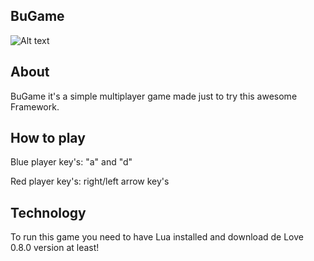 ## BuGame ##

![Alt text](https://imagizer.imageshack.us/v2/500x377q90/835/dk42.png )

About
-----
BuGame it's a simple multiplayer game made just to try this awesome Framework.

How to play
-----------
Blue player key's: "a" and "d"
<p> </p>
Red player key's: right/left arrow key's

Technology
----------
To run this game you need to have Lua installed and download de Love 0.8.0 version at least!
